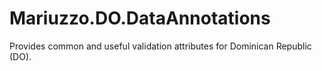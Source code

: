 Mariuzzo.DO.DataAnnotations
===========================

Provides common and useful validation attributes for Dominican Republic (DO).
